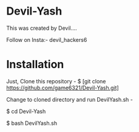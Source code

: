 # Devil-Yash
This was created by Devil....

Follow on Insta:- devil_hackers6
# **Installation**
Just, Clone this repository -
$ [git clone https://github.com/game6321/Devil-Yash.git]


Change to cloned directory and run DevilYash.sh -


$ cd Devil-Yash


$ bash DevilYash.sh
